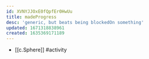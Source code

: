 ```yaml
---
id: XVNYJJOxE0fQpfEr0HwUu
title: madeProgress
desc: 'generic, but beats being blockedOn something'
updated: 1671318838961
created: 1635369171189
---
```




- [[c.Sphere]] #activity
